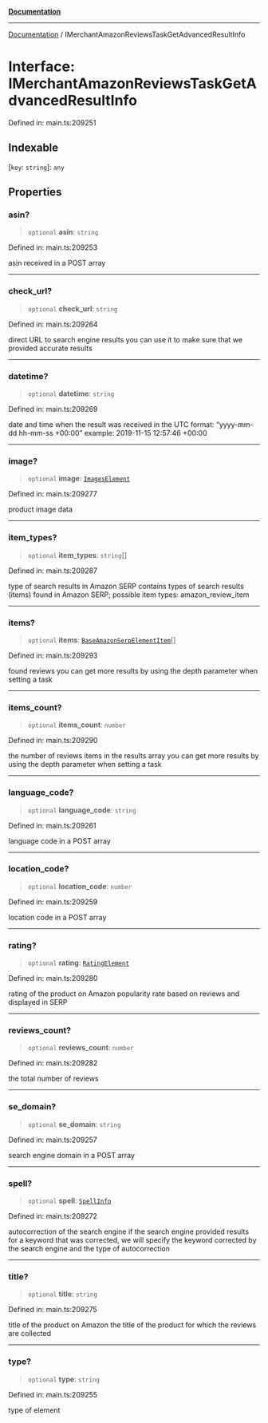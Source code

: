 [**Documentation**](../README.md)

***

[Documentation](../README.md) / IMerchantAmazonReviewsTaskGetAdvancedResultInfo

# Interface: IMerchantAmazonReviewsTaskGetAdvancedResultInfo

Defined in: main.ts:209251

## Indexable

\[`key`: `string`\]: `any`

## Properties

### asin?

> `optional` **asin**: `string`

Defined in: main.ts:209253

asin received in a POST array

***

### check\_url?

> `optional` **check\_url**: `string`

Defined in: main.ts:209264

direct URL to search engine results
you can use it to make sure that we provided accurate results

***

### datetime?

> `optional` **datetime**: `string`

Defined in: main.ts:209269

date and time when the result was received
in the UTC format: “yyyy-mm-dd hh-mm-ss +00:00”
example:
2019-11-15 12:57:46 +00:00

***

### image?

> `optional` **image**: [`ImagesElement`](../classes/ImagesElement.md)

Defined in: main.ts:209277

product image data

***

### item\_types?

> `optional` **item\_types**: `string`[]

Defined in: main.ts:209287

type of search results in Amazon SERP
contains types of search results (items) found in Amazon SERP;
possible item types:
amazon_review_item

***

### items?

> `optional` **items**: [`BaseAmazonSerpElementItem`](../classes/BaseAmazonSerpElementItem.md)[]

Defined in: main.ts:209293

found reviews
you can get more results by using the depth parameter when setting a task

***

### items\_count?

> `optional` **items\_count**: `number`

Defined in: main.ts:209290

the number of reviews items in the results array
you can get more results by using the depth parameter when setting a task

***

### language\_code?

> `optional` **language\_code**: `string`

Defined in: main.ts:209261

language code in a POST array

***

### location\_code?

> `optional` **location\_code**: `number`

Defined in: main.ts:209259

location code in a POST array

***

### rating?

> `optional` **rating**: [`RatingElement`](../classes/RatingElement.md)

Defined in: main.ts:209280

rating of the product on Amazon
popularity rate based on reviews and displayed in SERP

***

### reviews\_count?

> `optional` **reviews\_count**: `number`

Defined in: main.ts:209282

the total number of reviews

***

### se\_domain?

> `optional` **se\_domain**: `string`

Defined in: main.ts:209257

search engine domain in a POST array

***

### spell?

> `optional` **spell**: [`SpellInfo`](../classes/SpellInfo.md)

Defined in: main.ts:209272

autocorrection of the search engine
if the search engine provided results for a keyword that was corrected, we will specify the keyword corrected by the search engine and the type of autocorrection

***

### title?

> `optional` **title**: `string`

Defined in: main.ts:209275

title of the product on Amazon
the title of the product for which the reviews are collected

***

### type?

> `optional` **type**: `string`

Defined in: main.ts:209255

type of element
